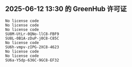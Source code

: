 ## 2025-06-12 13:30 的 GreenHub 许可证
```
No license code
No license code
No license code
SU8M-UtLr-0QNo-llC8-FBF9
SU8L-0B1A-zDuP-j0C8-C85C
No license code
SU6h-vmpv-zIPG-2XC8-4623
No license code
No license code
SU6a-Y5dp-636C-9GC8-EF32
```
